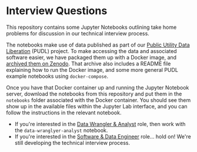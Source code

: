 # Interview Questions
This repository contains some Jupyter Notebooks outlining take home problems for
discussion in our technical interview process.

The notebooks make use of data published as part of our [Public Utility Data
Liberation](https://github.com/catalyst-cooperative/pudl) (PUDL) project. To make
accessing the data and associated software easier, we have packaged them up
with a Docker image, and [archived them on
Zenodo](https://sandbox.zenodo.org/record/764696). That archive also includes a README
file explaining how to run the Docker image, and some more general PUDL example
notebooks using `docker-compose`.

Once you have that Docker container up and running the Jupyter Notebook server, download
the notebooks from this repository and put them in the `notebooks` folder associated
with the Docker container. You should see them show up in the available files within
the Jupyter Lab interface, and you can follow the instructions in the relevant notebook.

* If you're interested in the [Data Wrangler & Analyst](https://catalyst.coop/data-wrangler-analyst/)
  role, then work with the `data-wranglyer-analyst` notebook.
* If you're interested in the [Software & Data Engineer](https://catalyst.coop/software-data-engineer/)
  role... hold on! We're still developing the technical interview process. 
